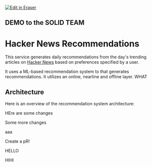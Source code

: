 <p><a target="_blank" href="https://eraser-qa.web.app/workspace/5MjvyQ9DOamzU7fhyfzr" id="edit-in-eraser-github-link"><img alt="Edit in Eraser" src="https://firebasestorage.googleapis.com/v0/b/second-petal-295822.appspot.com/o/images%2Fgithub%2FOpen%20in%20Eraser.svg?alt=media&amp;token=968381c8-a7e7-472a-8ed6-4a6626da5501"></a></p>

## DEMO to the SOLID TEAM
# Hacker News Recommendations
This service generates daily recommendations from the day's trending articles on [﻿Hacker News](https://news.ycombinator.com/) based on preferences specified by a user.

It uses a ML-based recommendation system to that generates recommendations. It utilizes an online, nearline and offline layer. WHAT

## Architecture
Here is an overview of the recommendation system architecture:

HEre are some changes

Some more changes

aaa

Create a pR!

HELLO

HIHI


<!--- Eraser file: https://eraser-qa.web.app/workspace/5MjvyQ9DOamzU7fhyfzr --->
<!--- This file was last edited by [name] via Eraser on [date] --->
